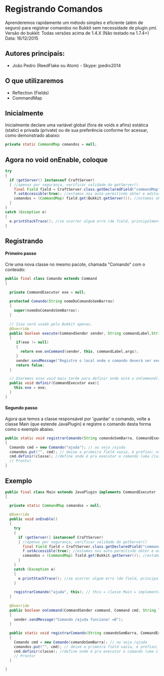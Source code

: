 # Registrando Comandos
  Aprenderemos rapidamente um método simples e eficiente (além de seguro) para registrar comandos no Bukkit sem necessidade de plugin.yml. 
  Versão do bukkit: Todas versões acima de 1.4.X (Não testado na 1.7.4+)
  Data: 16/12/2015

## Autores principais:
* João Pedro (ReedFlake ou Atom) - Skype: jpedro2014

## O que utilizaremos
* Reflection (Fields)
* CommandMap

## Inicialmente 
Inicialmente declare uma variável global (fora de voids e afins) estática (static) e privada (private) ou de sua preferência conforme for acessar, como demonstrado abaixo:
```java
private static CommandMap comandos = null;
```
## Agora no void onEnable, coloque
```java
try
{
  if (getServer() instanceof CraftServer)
  { //apenas por segurança, verificar validade do getServer()
    final Field field = CraftServer.class.getDeclaredField("commandMap"); // estamos invadindo a classe do Bukkit, e pegando o commandMap, onde é salvo os comandos registrados por plugin.yml.
    f.setAccessible(true); //estamos nos auto-permitindo obter e editar essa variável da classe deles.
    comandos = (CommandMap) field.get(Bukkit.getServer()); //estamos obtendo a variável para usarmos no futuro; note que agora nossa variável 'comandos' não será mais nula.
  }
}
catch (Exception e)
{
  e.printStackTrace(); //se ocorrer algum erro (de field, principalmente) tratar aqui
}
```
## Registrando
#### Primeiro passo
Crie uma nova classe no mesmo pacote, chamada "Comando" com o conteúdo:
```java
public final class Comando extends Command
{
       
  private CommandExecutor exe = null;
 
  protected Comando(String nomeDoComandoSemBarras)
  {
    super(nomeDoComandoSemBarras);
  }
 
  // Isso será usado pelo Bukkit apenas.
  @Override
  public boolean execute(CommandSender sender, String commandLabel,String[] args)
  {
     if(exe != null)
     {
       return exe.onCommand(sender, this, commandLabel,args);
     }
     sender.sendMessage("Registre o local onde o comando deverá ser executado usando comando.definir(commandexecutor)");
     return false;
  }

  // Usaremos esse void mais tarde para definir onde está o onCommand() que será usado para tratar o novo comando.
  public void definir(CommandExecutor exe){
    this.exe = exe;
  }
}
```
#### Segundo passo
Agora que temos a classe responsável por 'guardar' o comando, volte a classe Main (que estende JavaPlugin) e registre o comando desta forma como o exemplo abaixo.
```java
public static void registrarComando(String comandoSemBarra, CommandExecutor classe)
{
  Comando cmd = new Comando("ajuda"); // ou seja /ajuda
  comandos.put("", cmd); // deixe a primeira field vazia, é prefixo; não use se não souber o que faz.
  cmd.definir(classe); //define onde é pra executar o comando (uma classe que implemente CommandExecutor) e tenha o onCommand().
  // Pronto!
}
```

## Exemplo
```java
public final class Main extends JavaPlugin implements CommandExecutor
{

  private static CommandMap comandos = null;
  
  @Override
  public void onEnable()
  {
    try
    {
      if (getServer() instanceof CraftServer)
      { //apenas por segurança, verificar validade do getServer()
        final Field field = CraftServer.class.getDeclaredField("commandMap"); // estamos invadindo a classe do Bukkit, e pegando o commandMap, onde é salvo os comandos registrados por plugin.yml.
        f.setAccessible(true); //estamos nos auto-permitindo obter e editar essa variável da classe deles.
        comandos = (CommandMap) field.get(Bukkit.getServer()); //estamos obtendo a variável para usarmos no futuro; note que agora nossa variável 'comandos' não será mais nula.
      }
    }
    catch (Exception e)
    {
      e.printStackTrace(); //se ocorrer algum erro (de field, principalmente) tratar aqui
    }
    
    registrarComando("ajuda", this); // this = classe Main = implementa CommandExecutor e tem onCommand().
  }
  
  @Override
  public boolean onCommand(CommandSender command, Command cmd, String label, String[] args)
  {
    sender.sendMessage("Comando /ajuda funciona! =D");
  }
  
  public static void registrarComando(String comandoSemBarra, CommandExecutor classe)
  {
    Comando cmd = new Comando(comandoSemBarra); // ou seja /ajuda
    comandos.put("", cmd); // deixe a primeira field vazia, é prefixo; não use se não souber o que faz.
    cmd.definir(classe); //define onde é pra executar o comando (uma classe que implemente CommandExecutor) e tenha o onCommand().
    // Pronto!
  }

}
```
